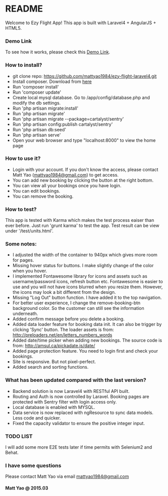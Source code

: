 # README #

Welcome to Ezy Flight App! This app is built with Laravel4 + AngularJS + HTML5.

### Demo Link ###
To see how it works, please check this [Demo Link](http://ezy-flight-app.herokuapp.com/).

### How to install? ###
- git clone repo: https://github.com/mattyao1984/ezy-flight-laravel4.git
- Install composer. Download from [here](https://getcomposer.org/download/)
- Run 'composer install'
- Run 'composer update'
- Create local mysql database. Go to /app/config/database.php and modify the db settings.
- Run 'php artisan migrate:install'
- Run 'php artisan migrate'
- Run 'php artisan migrate --package=cartalyst/sentry'
- Run 'php artisan config:publish cartalyst/sentry'
- Run 'php artisan db:seed'
- Run 'php artisan serve'
- Open your web browser and type "localhost:8000" to view the home page

### How to use it? ###
- Login with your account. If you don't know the access, please contact Matt Yao (mattyao1984@gmail.com) to get access.
- You can add new booking by clicking the button at the right bottom.
- You can view all your bookings once you have login.
- You can edit bookings.
- You can remove the booking.

### How to test? ###
This app is tested with Karma which makes the test process eaiser than ever before.
Just run 'grunt karma' to test the app. Test result can be view under '/test/units.html'.

### Some notes: ###
- I adjusted the width of the container to 940px which gives more room for pages.
- Missing hover status for buttons. I make slightly change of the color when you hover.
- I implemented Fontawesome library for icons and assets such as username/password icons, refresh button etc. Fontawesome is easier to use and you will not have icons blurred when you resize them. However, the icons may look a bit different from the design.
- Missing "Log Out" button function. I have added it to the top navigation.
- For better user experience, I change the remove-booking-btn background color. So the customer can still see the information underneath.
- Added confirm message before you delete a booking.
- Added data loader feature for booking data init. It can also be trigger by clicking 'Sync' button. The loader assets is from: http://preloaders.net/en/letters_numbers_words
- Added date/time picker when adding new bookings. The source code is from: http://amsul.ca/pickadate.js/date/
- Added page protection feature. You need to login first and check your bookings.
- Site is responsive. But not pixel-perfect.
- Added search and sorting functions.

### What has been updated compared with the last version? ###
- Backend solution is now Laravel4 with RESTful API built.
- Routing and Auth is now controlled by Laravel. Booking pages are protected with Sentry filter with login access only.
- Local database is enabled with MYSQL.
- Data service is now replaced with ngResource to sync data models. Less code and quicker.
- Fixed the capacity validator to ensure the positive integer input.

### TODO LIST ###
I will add some more E2E tests later if time permits with Selenium2 and Behat. 

### I have some questions ###
Please contact Matt Yao via email mattyao1984@gmail.com

#### Matt Yao @ 2015.03 ####